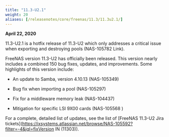 ```yaml
---
title: "11.3-U2.1"
weight: 20
aliases: [/releasenotes/core/freenas/11.3/11.3u2.1/]
---
```


**April 22, 2020**

11.3-U2.1 is a hotfix release of 11.3-U2 which only addresses a critical issue when exporting and destroying pools (NAS-105782 Link).

FreeNAS version 11.3-U2 has officially been released. This version nearly includes a combined 150 bug fixes, updates, and improvements. Some highlights of this version include:

+ An update to Samba, version 4.10.13 (NAS-105349)

+ Bug fix when importing a pool (NAS-105297)

+ Fix for a middleware memory leak (NAS-104437)

+ Mitigation for specific LSI 9X00 cards (NAS-105568 )

For a complete, detailed list of updates, see the list of [FreeNAS 11.3-U2 Jira tickets](https://ixsystems.atlassian.net/browse/NAS-105592?filter=-4&jql=fixVersion IN (11303)).
